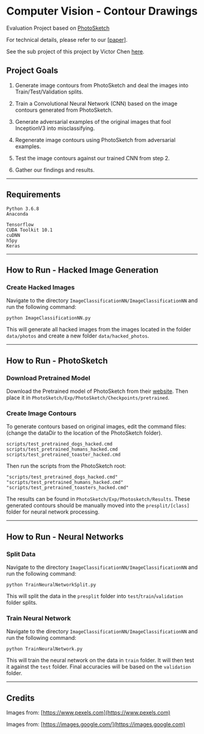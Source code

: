 # Computer Vision - Contour Drawings

Evaluation Project based on [PhotoSketch](https://github.com/mtli/PhotoSketch)

For technical details, please refer to our [[paper]](https://github.com/michaeltran/ML-Gender-Classification/blob/master/docs/report.pdf).

See the sub project of this project by Victor Chen [here](https://github.com/victorlcuh/Contour_Drawings).

## Project Goals

1. Generate image contours from PhotoSketch and deal the images into Train/Test/Validation splits.

2. Train a Convolutional Neural Network (CNN) based on the image contours generated from PhotoSketch.

3. Generate adversarial examples of the original images that fool InceptionV3 into misclassifying.

4. Regenerate image contours using PhotoSketch from adversarial examples.

5. Test the image contours against our trained CNN from step 2.

6. Gather our findings and results.

---

## Requirements

```Rich Text Header
Python 3.6.8
Anaconda
```

```Rich Text Header
Tensorflow
CUDA Toolkit 10.1
cuDNN
h5py
Keras
```

---

## How to Run - Hacked Image Generation

### Create Hacked Images

Navigate to the directory `ImageClassificationNN/ImageClassificationNN` and run the following command:

```Rich Header Text
python ImageClassificationNN.py
```

This will generate all hacked images from the images located in the folder `data/photos` and create a new folder `data/hacked_photos`.

---

## How to Run - PhotoSketch

### Download Pretrained Model

Download the Pretrained model of PhotoSketch from their [website](http://www.cs.cmu.edu/~mengtial/proj/sketch/). Then place it in `PhotoSketch/Exp/PhotoSketch/Checkpoints/pretrained`.

### Create Image Contours

To generate contours based on original images, edit the command files: (change the dataDir to the location of the PhotoSketch folder).

```Rich Text Header
scripts/test_pretrained_dogs_hacked.cmd
scripts/test_pretrained_humans_hacked.cmd
scripts/test_pretrained_toaster_hacked.cmd
```

Then run the scripts from the PhotoSketch root:

```Rich Text Header
"scripts/test_pretrained_dogs_hacked.cmd"
"scripts/test_pretrained_humans_hacked.cmd"
"scripts/test_pretrained_toasters_hacked.cmd"
```

The results can be found in `PhotoSketch/Exp/Photosketch/Results`. These generated contours should be manually moved into the `presplit/[class]` folder for neural network processing.

---

## How to Run - Neural Networks

### Split Data

Navigate to the directory `ImageClassificationNN/ImageClassificationNN` and run the following command:

```Rich Header Text
python TrainNeuralNetworkSplit.py
```

This will split the data in the `presplit` folder into `test`/`train`/`validation` folder splits.

### Train Neural Network

Navigate to the directory `ImageClassificationNN/ImageClassificationNN` and run the following command:

```Rich Header Text
python TrainNeuralNetwork.py
```

This will train the neural network on the data in `train` folder. It will then test it against the `test` folder. Final accuracies will be based on the `validation` folder.

---

## Credits

Images from: [https://www.pexels.com](https://www.pexels.com)

Images from: [https://images.google.com/](https://images.google.com)
